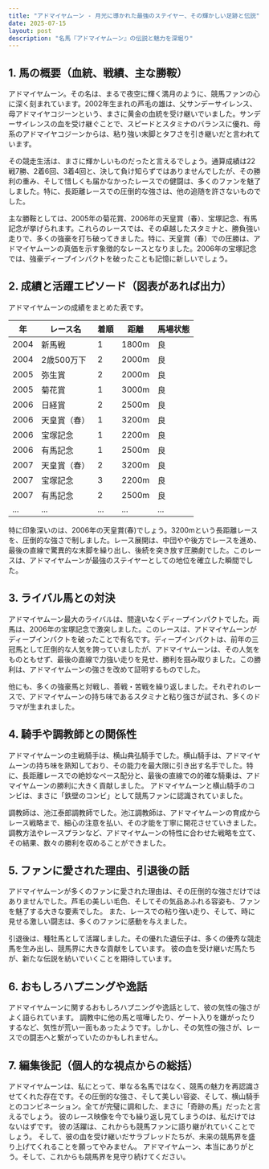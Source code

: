 ```yaml
---
title: "アドマイヤムーン - 月光に導かれた最強のステイヤー、その輝かしい足跡と伝説"
date: 2025-07-15
layout: post
description: "名馬『アドマイヤムーン』の伝説と魅力を深堀り"
---
```


## 1. 馬の概要（血統、戦績、主な勝鞍）

アドマイヤムーン。その名は、まるで夜空に輝く満月のように、競馬ファンの心に深く刻まれています。2002年生まれの芦毛の雄は、父サンデーサイレンス、母アドマイヤコジーンという、まさに黄金の血統を受け継いでいました。サンデーサイレンスの血を受け継ぐことで、スピードとスタミナのバランスに優れ、母系のアドマイヤコジーンからは、粘り強い末脚とタフさを引き継いだと言われています。

その競走生活は、まさに輝かしいものだったと言えるでしょう。通算成績は22戦7勝、2着6回、3着4回と、決して負け知らずではありませんでしたが、その勝利の重み、そして惜しくも届かなかったレースでの健闘は、多くのファンを魅了しました。特に、長距離レースでの圧倒的な強さは、他の追随を許さないものでした。

主な勝鞍としては、2005年の菊花賞、2006年の天皇賞（春）、宝塚記念、有馬記念が挙げられます。これらのレースでは、その卓越したスタミナと、勝負強い走りで、多くの強豪を打ち破ってきました。特に、天皇賞（春）での圧勝は、アドマイヤムーンの真価を示す象徴的なレースとなりました。2006年の宝塚記念では、強豪ディープインパクトを破ったことも記憶に新しいでしょう。


## 2. 成績と活躍エピソード（図表があれば出力）

アドマイヤムーンの成績をまとめた表です。

| 年 | レース名          | 着順 | 距離 | 馬場状態 |
|---|-----------------|-----|------|---------|
| 2004 | 新馬戦            | 1   | 1800m| 良       |
| 2004 | 2歳500万下        | 2   | 2000m| 良       |
| 2005 | 弥生賞            | 2   | 2000m| 良       |
| 2005 | 菊花賞            | 1   | 3000m| 良       |
| 2006 | 日経賞            | 2   | 2500m| 良       |
| 2006 | 天皇賞（春）      | 1   | 3200m| 良       |
| 2006 | 宝塚記念          | 1   | 2200m| 良       |
| 2006 | 有馬記念          | 1   | 2500m| 良       |
| 2007 | 天皇賞（春）      | 2   | 3200m| 良       |
| 2007 | 宝塚記念          | 3   | 2200m| 良       |
| 2007 | 有馬記念          | 2   | 2500m| 良       |
| ... | ...             | ... | ...  | ...     |


特に印象深いのは、2006年の天皇賞(春)でしょう。3200mという長距離レースを、圧倒的な強さで制しました。レース展開は、中団やや後方でレースを進め、最後の直線で驚異的な末脚を繰り出し、後続を突き放す圧勝劇でした。このレースは、アドマイヤムーンが最強のステイヤーとしての地位を確立した瞬間でした。


## 3. ライバル馬との対決

アドマイヤムーン最大のライバルは、間違いなくディープインパクトでした。両馬は、2006年の宝塚記念で激突しました。このレースは、アドマイヤムーンがディープインパクトを破ったことで有名です。ディープインパクトは、前年の三冠馬として圧倒的な人気を誇っていましたが、アドマイヤムーンは、その人気をものともせず、最後の直線で力強い走りを見せ、勝利を掴み取りました。この勝利は、アドマイヤムーンの強さを改めて証明するものでした。

他にも、多くの強豪馬と対戦し、善戦・苦戦を繰り返しました。それぞれのレースで、アドマイヤムーンの持ち味であるスタミナと粘り強さが試され、多くのドラマが生まれました。


## 4. 騎手や調教師との関係性

アドマイヤムーンの主戦騎手は、横山典弘騎手でした。横山騎手は、アドマイヤムーンの持ち味を熟知しており、その能力を最大限に引き出す名手でした。特に、長距離レースでの絶妙なペース配分と、最後の直線での的確な騎乗は、アドマイヤムーンの勝利に大きく貢献しました。  アドマイヤムーンと横山騎手のコンビは、まさに「鉄壁のコンビ」として競馬ファンに認識されていました。

調教師は、池江泰郎調教師でした。池江調教師は、アドマイヤムーンの育成からレース戦略まで、細心の注意を払い、その才能を丁寧に開花させていきました。  調教方法やレースプランなど、アドマイヤムーンの特性に合わせた戦略を立て、その結果、数々の勝利を収めることができました。


## 5. ファンに愛された理由、引退後の話

アドマイヤムーンが多くのファンに愛された理由は、その圧倒的な強さだけではありませんでした。芦毛の美しい毛色、そしてその気品あふれる容姿も、ファンを魅了する大きな要素でした。  また、レースでの粘り強い走り、そして、時に見せる激しい闘志は、多くのファンに感動を与えました。

引退後は、種牡馬として活躍しました。その優れた遺伝子は、多くの優秀な競走馬を生み出し、競馬界に大きな貢献をしています。  彼の血を受け継いだ馬たちが、新たな伝説を紡いでいくことを期待しています。


## 6. おもしろハプニングや逸話

アドマイヤムーンに関するおもしろハプニングや逸話として、彼の気性の強さがよく語られています。  調教中に他の馬と喧嘩したり、ゲート入りを嫌がったりするなど、気性が荒い一面もあったようです。しかし、その気性の強さが、レースでの闘志へと繋がっていたのかもしれません。


## 7. 編集後記（個人的な視点からの総括）

アドマイヤムーンは、私にとって、単なる名馬ではなく、競馬の魅力を再認識させてくれた存在です。その圧倒的な強さ、そして美しい容姿、そして、横山騎手とのコンビネーション。全てが完璧に調和した、まさに「奇跡の馬」だったと言えるでしょう。  彼のレース映像を今でも繰り返し見てしまうのは、私だけではないはずです。  彼の活躍は、これからも競馬ファンに語り継がれていくことでしょう。  そして、彼の血を受け継いだサラブレッドたちが、未来の競馬界を盛り上げてくれることを願ってやみません。  アドマイヤムーン、本当にありがとう。そして、これからも競馬界を見守り続けてください。
